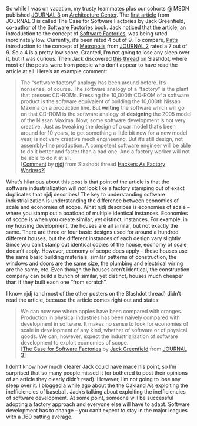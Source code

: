 So while I was on vacation, my trusty teammates plus our cohorts @ MSDN
published [JOURNAL
3](http://msdn.microsoft.com/architecture/default.aspx?pull=/library/en-us/dnmaj/html/aj3intro.asp)
on [Architecture Center](http://msdn.microsoft.com/architecture). The
[first
article](http://msdn.microsoft.com/architecture/default.aspx?pull=/library/en-us/dnmaj/html/aj3softfac.asp)
from JOURNAL 3 is called The Case for Software Factories by Jack
Greenfield, co-author of the [Software Factories
book](http://www.softwarefactories.com/TheBook.html). Jack noticed that
the article, an introduction to the concept of [Software
Factories](http://msdn.microsoft.com/architecture/overview/softwarefactories/),
was being rated inordinately low. Currently, it’s been rated 4 out of 9.
To compare, [Pat’s](http://blogs.msdn.com/pathelland) introduction to
the concept of
[Metropolis](http://msdn.microsoft.com/architecture/default.aspx?pull=/library/en-us/dnmaj/html/aj2metrop.asp)
from [JOURNAL
2](http://msdn.microsoft.com/architecture/default.aspx?pull=/library/en-us/dnmaj/html/aj2intro.asp)
rated a 7 out of 9. So a 4 is a pretty low score. Granted, I’m not going
to lose any sleep over it, but it was curious. Then Jack discovered
[this thread](http://it.slashdot.org/article.pl?sid=04/08/08/1724209) on
Slashdot, where most of the posts were from people who don’t appear to
have read the article at all. Here’s an example comment:

> The “software factory” analogy has been around before. It’s nonsense,
> of course. The software analogy of a “factory” is the plant that
> presses CD-ROMs. Pressing the 10,000th CD-ROM of a software product is
> the software equivalent of building the 10,000th Nissan Maxima on a
> production line. But **writing** the software which will go on that
> CD-ROM is the software analogy of **designing** the 2005 model of the
> Nissan Maxima. Now, some software development is not very creative.
> Just as tweaking the design of a car model that’s been around for 10
> years, to get something a little bit new for a new model year, is not
> very creative mech engineering. But it’s still design, not
> assembly-line production. A competent software engineer will be able
> to do it better and faster than a bad one. And a factory worker will
> not be able to do it at all.\
> [[Comment](http://it.slashdot.org/comments.pl?sid=117225&cid=9914555)
> by [njdj](http://slashdot.org/~njdj) from Slashdot thread [Hackers As
> Factory
> Workers?](http://it.slashdot.org/article.pl?sid=04/08/08/1724209)]

What’s hilarious about this post is that point of the article is that
the software industrialization will *not* look like a factory stamping
out of exact duplicates that njdj describes! The key to understanding
software industrialization is understanding the difference between
economies of scale and economies of scope. What njdj describes is
economies of scale – where you stamp out a boatload of multiple
identical instances. Economies of scope is when you create similar, yet
distinct, instances. For example, in my housing development, the houses
are all similar, but not exactly the same. There are three or four basic
designs used for around a hundred different houses, but the different
instances of each design vary slightly. Since you can’t stamp out
identical copies of the house, economy of scale doesn’t apply. However,
economy of scope does apply – these houses use the same basic building
materials, similar patterns of construction, the windows and doors are
the same size, the plumbing and electrical wiring are the same, etc.
Even though the houses aren’t identical, the construction company can
build a bunch of similar, yet distinct, houses much cheaper than if they
built each one “from scratch”.

I know njdj (and most of the other posters on the Slashdot thread)
didn’t read the article, because the article comes right out and states:

> We can now see where apples have been compared with oranges.
> Production in physical industries has been naively compared with
> development in software. It makes no sense to look for economies of
> scale in development of any kind, whether of software or of physical
> goods. We can, however, expect the industrialization of software
> development to exploit economies of scope.\
> [[The Case for Software
> Factories](http://msdn.microsoft.com/architecture/default.aspx?pull=/library/en-us/dnmaj/html/aj3softfac.asp)
> by [Jack Greenfield](http://www.softwarefactories.com/AboutUs.html)
> from [JOURNAL
> 3](http://msdn.microsoft.com/architecture/default.aspx?pull=/library/en-us/dnmaj/html/aj3intro.asp)]

I don’t know how much clearer Jack could have made his point, so I’m
surprised that so many people missed it (or bothered to post their
opinions of an article they clearly didn’t read). However, I’m not going
to lose any sleep over it. I [blogged a while
ago](http://devhawk.net/PermaLink.aspx?guid=7055d3d1-950f-477e-86fe-aa5f9ab9c7c8)
about the the Oakland A’s exploiting the inefficiencies of baseball.
Jack’s talking about exploiting the inefficiencies of software
development. At some point, someone will be successful adopting a
factory approach and everyone else will have to adapt. Software
development has to change – you can’t expect to stay in the major
leagues with a .160 batting average.
